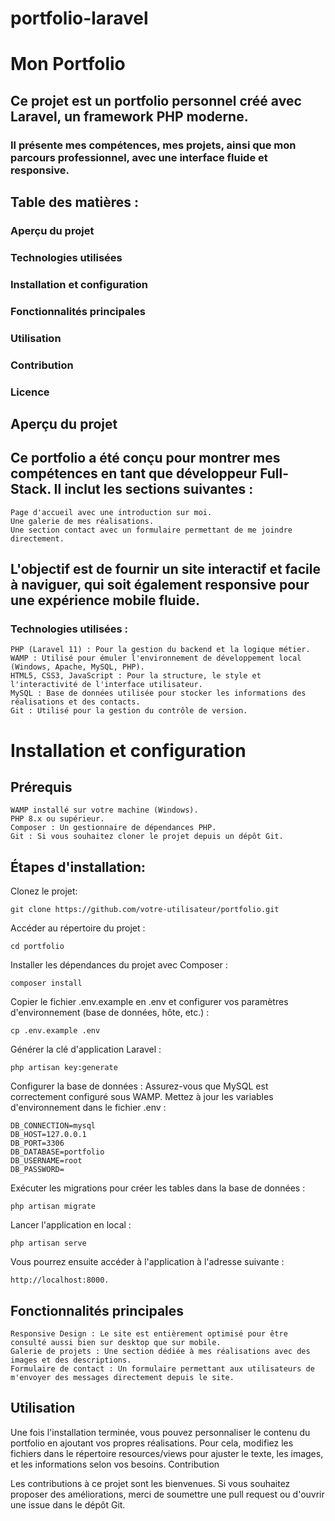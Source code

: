 # portfolio-laravel

# Mon Portfolio

## Ce projet est un portfolio personnel créé avec Laravel, un framework PHP moderne. 
### Il présente mes compétences, mes projets, ainsi que mon parcours professionnel, avec une interface fluide et responsive.

## Table des matières :
   ### Aperçu du projet
   ### Technologies utilisées
   ### Installation et configuration
   ### Fonctionnalités principales
   ### Utilisation
   ### Contribution
   ### Licence


## Aperçu du projet

## Ce portfolio a été conçu pour montrer mes compétences en tant que développeur Full-Stack. Il inclut les sections suivantes :
    Page d'accueil avec une introduction sur moi.
    Une galerie de mes réalisations.
    Une section contact avec un formulaire permettant de me joindre directement.


## L'objectif est de fournir un site interactif et facile à naviguer, qui soit également responsive pour une expérience mobile fluide.
### Technologies utilisées :
    PHP (Laravel 11) : Pour la gestion du backend et la logique métier.
    WAMP : Utilisé pour émuler l'environnement de développement local (Windows, Apache, MySQL, PHP).
    HTML5, CSS3, JavaScript : Pour la structure, le style et l'interactivité de l'interface utilisateur.
    MySQL : Base de données utilisée pour stocker les informations des réalisations et des contacts.
    Git : Utilisé pour la gestion du contrôle de version.


# Installation et configuration

## Prérequis
    WAMP installé sur votre machine (Windows).
    PHP 8.x ou supérieur.
    Composer : Un gestionnaire de dépendances PHP.
    Git : Si vous souhaitez cloner le projet depuis un dépôt Git.

## Étapes d'installation:

Clonez le projet:
```
git clone https://github.com/votre-utilisateur/portfolio.git
```

Accéder au répertoire du projet :
```
cd portfolio
```

Installer les dépendances du projet avec Composer :
```
composer install
```

Copier le fichier .env.example en .env et configurer vos paramètres d'environnement (base de données, hôte, etc.) :
```
cp .env.example .env
```

Générer la clé d'application Laravel :
```
php artisan key:generate
```

Configurer la base de données : Assurez-vous que MySQL est correctement configuré sous WAMP. 
Mettez à jour les variables d'environnement dans le fichier .env :
```
DB_CONNECTION=mysql
DB_HOST=127.0.0.1
DB_PORT=3306
DB_DATABASE=portfolio
DB_USERNAME=root
DB_PASSWORD=
```

Exécuter les migrations pour créer les tables dans la base de données :
```
php artisan migrate
```

Lancer l'application en local :
```
php artisan serve
```

Vous pourrez ensuite accéder à l'application à l'adresse suivante : 
```
http://localhost:8000.
```

## Fonctionnalités principales
    Responsive Design : Le site est entièrement optimisé pour être consulté aussi bien sur desktop que sur mobile.
    Galerie de projets : Une section dédiée à mes réalisations avec des images et des descriptions.
    Formulaire de contact : Un formulaire permettant aux utilisateurs de m'envoyer des messages directement depuis le site.

## Utilisation

Une fois l'installation terminée, vous pouvez personnaliser le contenu du portfolio en ajoutant vos propres réalisations. 
Pour cela, modifiez les fichiers dans le répertoire resources/views pour ajuster le texte, les images, et les informations selon vos besoins.
Contribution

Les contributions à ce projet sont les bienvenues. Si vous souhaitez proposer des améliorations, merci de soumettre une pull request ou d'ouvrir une issue dans le dépôt Git.
